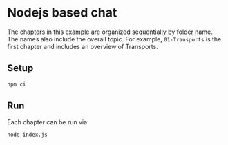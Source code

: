 # Nodejs based chat

The chapters in this example are organized sequentially by folder name. The names
also include the overall topic. For example, `01-Transports` is the first chapter
and includes an overview of Transports.

## Setup
```sh
npm ci
```

## Run
Each chapter can be run via:

```sh
node index.js
```
